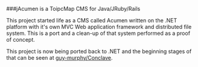 ###jAcumen is a ToipcMap CMS for Java/JRuby/Rails

This project started life as a CMS called Acumen written on the .NET platform with it's own MVC Web application framework and distributed file system. This is a port and a clean-up of that system performed as a proof of concept.

This project is now being ported back to .NET and the beginning stages of that can be seen at [guy-murphy/Conclave](https://github.com/guy-murphy/Conclave).